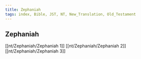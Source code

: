 ```yaml
---
title: Zephaniah
tags: index, Bible, JST, NT, New_Translation, Old_Testament
---
```


## Zephaniah

[[nt/Zephaniah/Zephaniah 1]]
[[nt/Zephaniah/Zephaniah 2]]
[[nt/Zephaniah/Zephaniah 3]]
